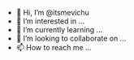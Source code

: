 - 👋 Hi, I’m @itsmevichu
- 👀 I’m interested in ...
- 🌱 I’m currently learning ...
- 💞️ I’m looking to collaborate on ...
- 📫 How to reach me ...

<!---
itsmevichu/itsmevichu is a ✨ special ✨ repository because its `README.md` (this file) appears on your GitHub profile.
You can click the Preview link to take a look at your changes.
--->
